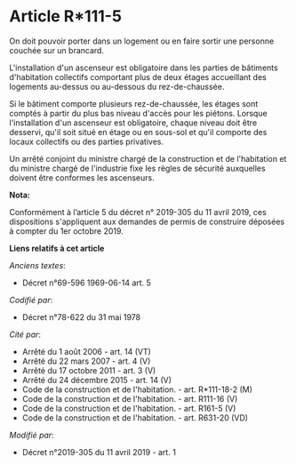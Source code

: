 # Article R*111-5

On doit pouvoir porter dans un logement ou en faire sortir une personne couchée sur un brancard.

L'installation d'un ascenseur est obligatoire dans les parties de bâtiments d'habitation collectifs comportant plus de deux
étages accueillant des logements au-dessus ou au-dessous du rez-de-chaussée.

Si le bâtiment comporte plusieurs rez-de-chaussée, les étages sont comptés à partir du plus bas niveau d'accès pour les
piétons. Lorsque l'installation d'un ascenseur est obligatoire, chaque niveau doit être desservi, qu'il soit situé en étage
ou en sous-sol et qu'il comporte des locaux collectifs ou des parties privatives.

Un arrêté conjoint du ministre chargé de la construction et de l'habitation et du ministre chargé de l'industrie fixe les
règles de sécurité auxquelles doivent être conformes les ascenseurs.

**Nota:**

Conformément à l’article 5 du décret n° 2019-305 du 11 avril 2019, ces dispositions s'appliquent aux demandes de permis de
construire déposées à compter du 1er octobre 2019.

**Liens relatifs à cet article**

_Anciens textes_:

  - Décret n°69-596 1969-06-14 art. 5

_Codifié par_:

  - Décret n°78-622 du 31 mai 1978

_Cité par_:

  - Arrêté du 1 août 2006 - art. 14 (VT)
  - Arrêté du 22 mars 2007 - art. 4 (V)
  - Arrêté du 17 octobre 2011 - art. 3 (V)
  - Arrêté du 24 décembre 2015 - art. 14 (V)
  - Code de la construction et de l'habitation. - art. R*111-18-2 (M)
  - Code de la construction et de l'habitation. - art. R111-16 (V)
  - Code de la construction et de l'habitation. - art. R161-5 (V)
  - Code de la construction et de l'habitation. - art. R631-20 (VD)

_Modifié par_:

  - Décret n°2019-305 du 11 avril 2019 - art. 1
